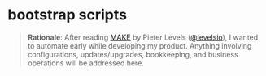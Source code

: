 # bootstrap scripts

> **Rationale**: After reading [MAKE](https://readmake.com/) by Pieter Levels ([@levelsio](https://twitter.com/levelsio])), I wanted to automate early while developing my product. Anything involving configurations, updates/upgrades, bookkeeping, and business operations will be addressed here.

